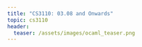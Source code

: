 ```yaml
---
title: "CS3110: 03.08 and Onwards"
topic: cs3110
header:
  teaser: /assets/images/ocaml_teaser.png
---
```

